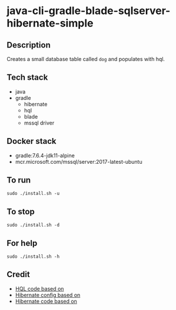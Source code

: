 # java-cli-gradle-blade-sqlserver-hibernate-simple

## Description
Creates a small database table
called `dog` and populates with
hql.

## Tech stack
- java
- gradle
  - hibernate
  - hql
  - blade
  - mssql driver

## Docker stack
- gradle:7.6.4-jdk11-alpine
- mcr.microsoft.com/mssql/server:2017-latest-ubuntu

## To run
`sudo ./install.sh -u`

## To stop
`sudo ./install.sh -d`

## For help
`sudo ./install.sh -h`

## Credit
- [HQL code based on](https://www.journaldev.com/2954/hibernate-query-language-hql-example-tutorial)
- [Hibernate config based on](https://www.theserverside.com/blog/Coffee-Talk-Java-News-Stories-and-Opinions/An-example-hibernatecfgxml-for-MySQL-8-and-Hibernate-5)
- [Hibernate code based on](https://github.com/lokeshgupta1981/hibernate/tree/master/hibernate-hello-world)
